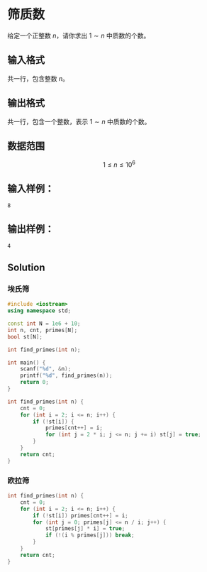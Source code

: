# 筛质数

给定一个正整数 $n$，请你求出 $1∼n$ 中质数的个数。

## 输入格式

共一行，包含整数 $n$。

## 输出格式

共一行，包含一个整数，表示 $1∼n$ 中质数的个数。

## 数据范围

$$
1 \le n \le 10^6
$$

## 输入样例：

```text
8
```

## 输出样例：

```text
4
```

## Solution

### 埃氏筛

```Cpp
#include <iostream>
using namespace std;

const int N = 1e6 + 10;
int n, cnt, primes[N];
bool st[N];

int find_primes(int n);

int main() {
    scanf("%d", &n);
    printf("%d", find_primes(n));
    return 0;
}

int find_primes(int n) {
    cnt = 0;
    for (int i = 2; i <= n; i++) {
        if (!st[i]) {
            primes[cnt++] = i;
            for (int j = 2 * i; j <= n; j += i) st[j] = true;
        }
    }
    return cnt;
}
```

### 欧拉筛

```Cpp
int find_primes(int n) {
    cnt = 0;
    for (int i = 2; i <= n; i++) {
        if (!st[i]) primes[cnt++] = i;
        for (int j = 0; primes[j] <= n / i; j++) {
            st[primes[j] * i] = true;
            if (!(i % primes[j])) break;
        }
    }
    return cnt;
}
```
